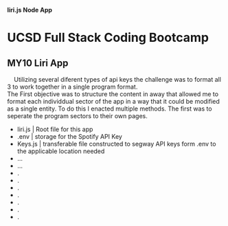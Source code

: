 <strong>liri.js Node App</strong>
<h1>UCSD Full Stack Coding Bootcamp</h1> 
<h2>MY10 Liri App</h2>

<p>&nbsp;&nbsp;&nbsp;&nbsp;Utilizing several diferent types of api keys the challenge was to format all 3 to work together in a single program format. 
<br>
The First objective was to structure the content in away that allowed me to format each individdual sector of the app in a way that it could be modified as a single entity. To do this I enacted multiple methods. The first was to seperate the program sectors to their own pages.
</p>
<ul>
  <li>liri.js | Root file for this app</li>
    <li>.env | storage for the Spotify API Key</li>
    <li>Keys.js | transferable file constructed to segway API keys form .env to the applicable location needed</li>
    <li>...</li>
    <li>...</li>
    <li>.</li>
    <li>.</li>
    <li>.</li>
    <li>.</li>
    <li>.</li>
    <li>.</li>
    <li>.</li>
  </ul>



